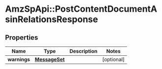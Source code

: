 # AmzSpApi::PostContentDocumentAsinRelationsResponse

## Properties
Name | Type | Description | Notes
------------ | ------------- | ------------- | -------------
**warnings** | [**MessageSet**](MessageSet.md) |  | [optional] 

